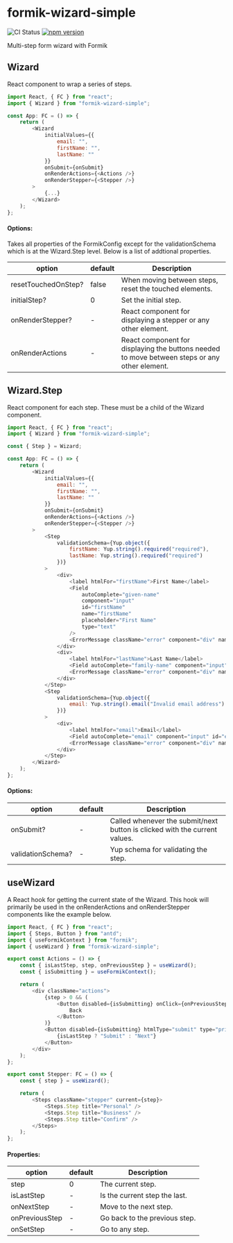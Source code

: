 # formik-wizard-simple

![CI Status](https://img.shields.io/github/workflow/status/clarktozer/formik-wizard-simple/CI)
[![npm version](https://img.shields.io/npm/v/formik-wizard-simple.svg)](https://www.npmjs.com/package/formik-wizard-simple)

Multi-step form wizard with Formik

## Wizard

React component to wrap a series of steps.

```js
import React, { FC } from "react";
import { Wizard } from "formik-wizard-simple";

const App: FC = () => {
    return (
        <Wizard
            initialValues={{
                email: "",
                firstName: "",
                lastName: ""
            }}
            onSubmit={onSubmit}
            onRenderActions={<Actions />}
            onRenderStepper={<Stepper />}
        >
            {...}
        </Wizard>
    );
};
```

#### Options:

Takes all properties of the FormikConfig except for the validationSchema which is at the Wizard.Step level. Below is a list of addtional properties.

| option              | default | Description                                                                                   |
| ------------------- | ------- | --------------------------------------------------------------------------------------------- |
| resetTouchedOnStep? | false   | When moving between steps, reset the touched elements.                                        |
| initialStep?        | 0       | Set the initial step.                                                                         |
| onRenderStepper?    | -       | React component for displaying a stepper or any other element.                                |
| onRenderActions     | -       | React component for displaying the buttons needed to move between steps or any other element. |

## Wizard.Step

React component for each step. These must be a child of the Wizard component.

```js
import React, { FC } from "react";
import { Wizard } from "formik-wizard-simple";

const { Step } = Wizard;

const App: FC = () => {
    return (
        <Wizard
            initialValues={{
                email: "",
                firstName: "",
                lastName: ""
            }}
            onSubmit={onSubmit}
            onRenderActions={<Actions />}
            onRenderStepper={<Stepper />}
        >
            <Step
                validationSchema={Yup.object({
                    firstName: Yup.string().required("required"),
                    lastName: Yup.string().required("required")
                })}
            >
                <div>
                    <label htmlFor="firstName">First Name</label>
                    <Field
                        autoComplete="given-name"
                        component="input"
                        id="firstName"
                        name="firstName"
                        placeholder="First Name"
                        type="text"
                    />
                    <ErrorMessage className="error" component="div" name="firstName" />
                </div>
                <div>
                    <label htmlFor="lastName">Last Name</label>
                    <Field autoComplete="family-name" component="input" id="lastName" name="lastName" placeholder="Last Name" type="text" />
                    <ErrorMessage className="error" component="div" name="lastName" />
                </div>
            </Step>
            <Step
                validationSchema={Yup.object({
                    email: Yup.string().email("Invalid email address").required("required")
                })}
            >
                <div>
                    <label htmlFor="email">Email</label>
                    <Field autoComplete="email" component="input" id="email" name="email" placeholder="Email" type="text" />
                    <ErrorMessage className="error" component="div" name="email" />
                </div>
            </Step>
        </Wizard>
    );
};
```

#### Options:

| option            | default | Description                                                                |
| ----------------- | ------- | -------------------------------------------------------------------------- |
| onSubmit?         | -       | Called whenever the submit/next button is clicked with the current values. |
| validationSchema? | -       | Yup schema for validating the step.                                        |

## useWizard

A React hook for getting the current state of the Wizard. This hook will primarily be used in the onRenderActions and onRenderStepper components like the example below.

```js
import React, { FC } from "react";
import { Steps, Button } from "antd";
import { useFormikContext } from "formik";
import { useWizard } from "formik-wizard-simple";

export const Actions = () => {
    const { isLastStep, step, onPreviousStep } = useWizard();
    const { isSubmitting } = useFormikContext();

    return (
        <div className="actions">
            {step > 0 && (
                <Button disabled={isSubmitting} onClick={onPreviousStep}>
                    Back
                </Button>
            )}
            <Button disabled={isSubmitting} htmlType="submit" type="primary">
                {isLastStep ? "Submit" : "Next"}
            </Button>
        </div>
    );
};

export const Stepper: FC = () => {
    const { step } = useWizard();

    return (
        <Steps className="stepper" current={step}>
            <Steps.Step title="Personal" />
            <Steps.Step title="Business" />
            <Steps.Step title="Confirm" />
        </Steps>
    );
};
```

#### Properties:

| option         | default | Description                   |
| -------------- | ------- | ----------------------------- |
| step           | 0       | The current step.             |
| isLastStep     | -       | Is the current step the last. |
| onNextStep     | -       | Move to the next step.        |
| onPreviousStep | -       | Go back to the previous step. |
| onSetStep      | -       | Go to any step.               |
